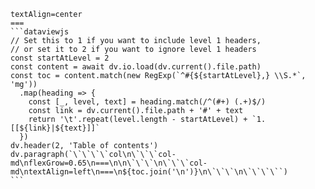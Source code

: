 ````col
textAlign=center
===
```dataviewjs
// Set this to 1 if you want to include level 1 headers,
// or set it to 2 if you want to ignore level 1 headers
const startAtLevel = 2
const content = await dv.io.load(dv.current().file.path)
const toc = content.match(new RegExp(`^#{${startAtLevel},} \\S.*`, 'mg'))
  .map(heading => {
    const [_, level, text] = heading.match(/^(#+) (.+)$/)
    const link = dv.current().file.path + '#' + text
    return '\t'.repeat(level.length - startAtLevel) + `1. [[${link}|${text}]]`
  })
dv.header(2, 'Table of contents')
dv.paragraph(`\`\`\`\`col\n\`\`\`col-md\nflexGrow=0.65\n===\n\n\`\`\`\n\`\`\`col-md\ntextAlign=left\n===\n${toc.join('\n')}\n\`\`\`\n\`\`\`\``)
```
````
